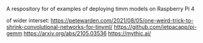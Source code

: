 A respository for of examples of deploying timm models on Raspberry Pi 4

of wider interset:
https://petewarden.com/2021/08/05/one-weird-trick-to-shrink-convolutional-networks-for-tinyml/
https://github.com/jetpacapp/pi-gemm
https://arxiv.org/abs/2105.03536
https://mythic.ai/
